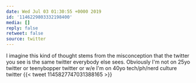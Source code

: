 ```yaml
---
date: Wed Jul 03 01:30:55 +0000 2019
id: '1146229803332198400'
media: []
reply: false
retweet: false
source: twitter
---
```


I imagine this kind of thought stems from the misconception that the twitter you see is the same twitter everybody else sees. Obviously I'm not on 25yo twitter or teenybopper twitter or w/e I'm on 40yo tech/ph/nerd culture twitter {{< tweet 1145827747031388165 >}}
